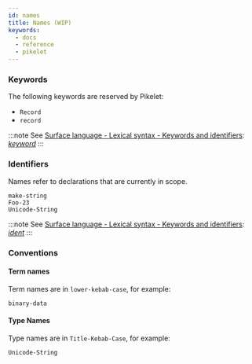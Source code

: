 ```yaml
---
id: names
title: Names (WIP)
keywords:
  - docs
  - reference
  - pikelet
---
```


### Keywords

The following keywords are reserved by Pikelet:

- `Record`
- `record`

:::note
See [Surface language - Lexical syntax - Keywords and identifiers](../specification/surface/lexical-structure#keywords-and-identifiers): <a href="../specification/surface/lexical-structure#var:keyword"><var>keyword</var></a>
:::

### Identifiers

Names refer to declarations that are currently in scope.

```pikelet
make-string
Foo-23
Unicode-String
```

:::note
See [Surface language - Lexical syntax - Keywords and identifiers](../specification/surface/lexical-structure#keywords-and-identifiers): <a href="../specification/surface/lexical-structure#var:ident"><var>ident</var></a>
:::

### Conventions

#### Term names

Term names are in `lower-kebab-case`, for example:

```pikelet
binary-data
```

#### Type Names

Type names are in `Title-Kebab-Case`, for example:

```pikelet
Unicode-String
```
